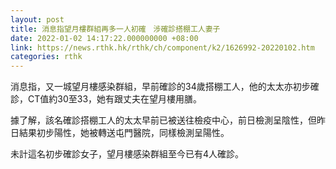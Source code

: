 ```yaml
---
layout: post
title: 消息指望月樓群組再多一人初確　涉確診搭棚工人妻子
date: 2022-01-02 14:17:22.000000000 +08:00
link: https://news.rthk.hk/rthk/ch/component/k2/1626992-20220102.htm
categories: rthk
---
```


消息指，又一城望月樓感染群組，早前確診的34歲搭棚工人，他的太太亦初步確診，CT值約30至33，她有跟丈夫在望月樓用膳。

據了解，該名確診搭棚工人的太太早前已被送往檢疫中心，前日檢測呈陰性，但昨日結果初步陽性，她被轉送屯門醫院，同樣檢測呈陽性。

未計這名初步確診女子，望月樓感染群組至今已有4人確診。
